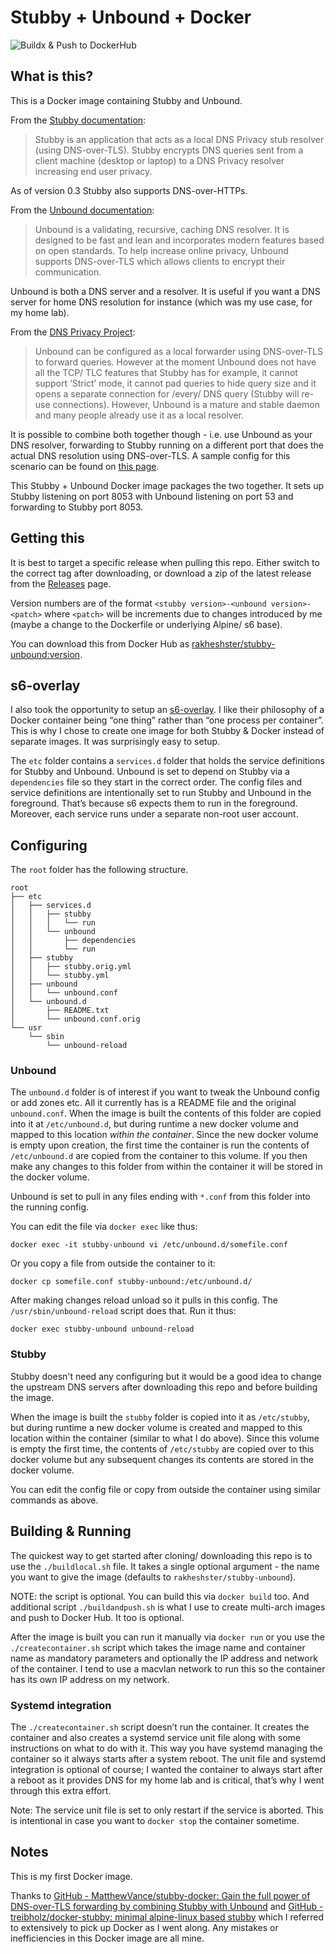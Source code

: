 # Stubby + Unbound + Docker
![Buildx & Push to DockerHub](https://github.com/rakheshster/docker-stubby-unbound/workflows/Buildx%20&%20Push%20to%20DockerHub/badge.svg)

## What is this?
This is a Docker image containing Stubby and Unbound. 

From the [Stubby documentation](https://dnsprivacy.org/wiki/display/DP/DNS+Privacy+Daemon+-+Stubby):
> Stubby is an application that acts as a local DNS Privacy stub resolver (using DNS-over-TLS). Stubby encrypts DNS queries sent from a client machine (desktop or laptop) to a DNS Privacy resolver increasing end user privacy.

As of version 0.3 Stubby also supports DNS-over-HTTPs.

From the [Unbound documentation](https://nlnetlabs.nl/projects/unbound/about/):
> Unbound is a validating, recursive, caching DNS resolver. It is designed to be fast and lean and incorporates modern features based on open standards. To help increase online privacy, Unbound supports DNS-over-TLS which allows clients to encrypt their communication. 

Unbound is both a DNS server and a resolver. It is useful if you want a DNS server for home DNS resolution for instance (which was my use case, for my home lab).

From the [DNS Privacy Project](https://dnsprivacy.org/wiki/display/DP/About+Stubby):
> Unbound can be configured as a local forwarder using DNS-over-TLS to forward queries. However at the moment Unbound does not have all the TCP/ TLC features that Stubby has for example, it cannot support ‘Strict’ mode, it cannot pad queries to hide query size and it opens a separate connection for /every/ DNS query (Stubby will re-use connections). However, Unbound is a mature and stable daemon and many people already use it as a local resolver. 

It is possible to combine both together though - i.e. use Unbound as your DNS resolver, forwarding to Stubby running on a different port that does the actual DNS resolution using DNS-over-TLS. A sample config for this scenario can be found on [this page](https://dnsprivacy.org/wiki/display/DP/DNS+Privacy+Clients#DNSPrivacyClients-Unbound/Stubbycombination). 

This Stubby + Unbound Docker image packages the two together. It sets up Stubby listening on port 8053 with Unbound listening on port 53 and forwarding to Stubby port 8053.  

## Getting this
It is best to target a specific release when pulling this repo. Either switch to the correct tag after downloading, or download a zip of the latest release from the [Releases](https://github.com/rakheshster/docker-stubby-unbound/releases) page. 

Version numbers are of the format `<stubby version>-<unbound version>-<patch>` where `<patch>` will be increments due to changes introduced by me (maybe a change to the Dockerfile or underlying Alpine/ s6 base). 

You can download this from Docker Hub as [rakheshster/stubby-unbound:version](https://hub.docker.com/repository/docker/rakheshster/stubby-unbound). 

## s6-overlay
I also took the opportunity to setup an [s6-overlay](https://github.com/just-containers/s6-overlay). I like their philosophy of a Docker container being “one thing” rather than “one process per container”. This is why I chose to create one image for both Stubby & Docker instead of separate images. It was surprisingly easy to setup. 

The `etc` folder contains a `services.d` folder that holds the service definitions for Stubby and Unbound. Unbound is set to depend on Stubby via a `dependencies` file so they start in the correct order. The config files and service definitions are intentionally set to run Stubby and Unbound in the foreground. That’s because s6 expects them to run in the foreground. Moreover, each service runs under a separate non-root user account. 


## Configuring
The `root` folder has the following structure. 

```
root
├── etc
│   ├── services.d
│   │   ├── stubby
│   │   │   └── run
│   │   └── unbound
│   │       ├── dependencies
│   │       └── run
│   ├── stubby
│   │   ├── stubby.orig.yml
│   │   └── stubby.yml
│   ├── unbound
│   │   └── unbound.conf
│   └── unbound.d
│       ├── README.txt
│       └── unbound.conf.orig
└── usr
    └── sbin
        └── unbound-reload
```

### Unbound
The `unbound.d` folder is of interest if you want to tweak the Unbound config or add zones etc. All it currently has is a README file and the original `unbound.conf`. When the image is built the contents of this folder are copied into it at `/etc/unbound.d`, but during runtime a new docker volume and mapped to this location *within the container*. Since the new docker volume is empty upon creation, the first time the container is run the contents of `/etc/unbound.d` are copied from the container to this volume. If you then make any changes to this folder from within the container it will be stored in the docker volume. 

Unbound is set to pull in any files ending with `*.conf` from this folder into the running config. 

You can edit the file via `docker exec` like thus: 
```
docker exec -it stubby-unbound vi /etc/unbound.d/somefile.conf
```

Or you copy a file from outside the container to it:
```
docker cp somefile.conf stubby-unbound:/etc/unbound.d/
```

After making changes reload unload so it pulls in this config. The `/usr/sbin/unbound-reload` script does that. Run it thus:
```
docker exec stubby-unbound unbound-reload
```

### Stubby
Stubby doesn't need any configuring but it would be a good idea to change the upstream DNS servers after downloading this repo and before building the image. 

When the image is built the `stubby` folder is copied into it as `/etc/stubby`, but during runtime a new docker volume is created and mapped to this location within the container (similar to what I do above). Since this volume is empty the first time, the contents of `/etc/stubby` are copied over to this docker volume but any subsequent changes its contents are stored in the docker volume. 

You can edit the config file or copy from outside the container using similar commands as above. 

## Building & Running
The quickest way to get started after cloning/ downloading this repo is to use the `./buildlocal.sh` file. It takes a single optional argument - the name you want to give the image (defaults to `rakheshster/stubby-unbound`).

NOTE: the script is optional. You can build this via `docker build` too. And additional script `./buildandpush.sh` is what I use to create multi-arch images and push to Docker Hub. It too is optional. 

After the image is built you can run it manually via `docker run` or you use the `./createcontainer.sh` script which takes the image name and container name as mandatory parameters and optionally the IP address and network of the container. I tend to use a macvlan network to run this so the container has its own IP address on my network. 

### Systemd integration
The `./createcontainer.sh` script doesn’t run the container. It creates the container and also creates a systemd service unit file along with some instructions on what to do with it. This way you have systemd managing the container so it always starts after a system reboot. The unit file and systemd integration is optional of course; I wanted the container to always start after a reboot as it provides DNS for my home lab and is critical, that’s why I went through this extra effort. 

Note: The service unit file is set to only restart if the service is aborted. This is intentional in case you want to `docker stop` the container sometime. 

## Notes
This is my first Docker image. 

Thanks to [GitHub - MatthewVance/stubby-docker: Gain the full power of DNS-over-TLS forwarding by combining Stubby with Unbound](https://github.com/MatthewVance/stubby-docker) and [GitHub - treibholz/docker-stubby: minimal alpine-linux based stubby](https://github.com/treibholz/docker-stubby) which I referred to extensively to pick up Docker as I went along. Any mistakes or inefficiencies in this Docker image are all mine. 
